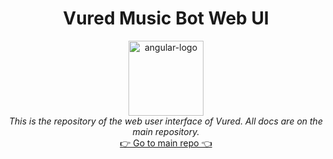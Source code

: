 <h1 align="center">Vured Music Bot Web UI</h1>

<p align="center">
  <img src="https://camo.githubusercontent.com/f40626a3a69f486088097a80cde1319350ae5a0b96c48cc110a7b141b851edb4/68747470733a2f2f692e696d6775722e636f6d2f6f526b4d5261682e706e67" alt="angular-logo" width="120px" height="120px"/>
  <br>
  <i>This is the repository of the web user interface of Vured. All docs are on the main repository.</i>
  <br>
  <a href="https://github.com/vured/vured-bot">👉 Go to main repo 👈</a>
</p>

